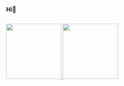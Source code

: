 ### Hi👋

<!--
**realrootboy/realrootboy** is a ✨ _special_ ✨ repository because its `README.md` (this file) appears on your GitHub profile.

Here are some ideas to get you started:

- 🔭 I’m currently working on ...
- 🌱 I’m currently learning ...
- 👯 I’m looking to collaborate on ...
- 🤔 I’m looking for help with ...
- 💬 Ask me about ...
- 📫 How to reach me: ...
- 😄 Pronouns: ...
- ⚡ Fun fact: ...
-->


##

<div style="display: flex">
<a href="https:github.com/realrootboy">
<img style="height: 150px" src="https://github-readme-stats.vercel.app/api?username=realrootboy&show_icons=true&theme=chartreuse-dark&include_all_commits=true&count_private=true"/>
<img style="height: 150px" src="https://github-readme-stats.vercel.app/api/top-langs/?username=realrootboy&layout=compact&langs_count=10&theme=chartreuse-dark"/>
</div>

##
